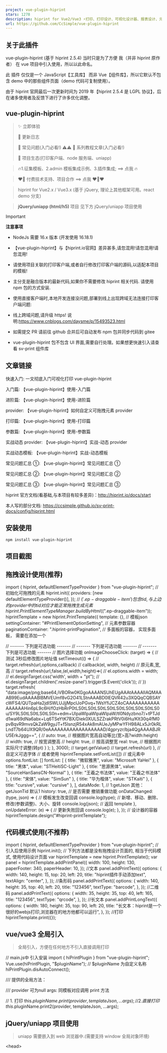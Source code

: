 ```yaml
---
project: vue-plugin-hiprint
stars: 1278
description: hiprint for Vue2/Vue3 ⚡打印、打印设计、可视化设计器、报表设计、元素编辑、可视化打印编辑
url: https://github.com/CcSimple/vue-plugin-hiprint
---
```


关于此插件
-----

vue-plugin-hiprint (基于 hiprint 2.5.4) 当时只是为了方便 我（并非 hiprint 原作者） 在 vue 项目中引入使用，所以以此命名。

此 插件 仅仅是一个 JavaScript【工具库】 而非 Vue【组件库】，所以它默认不包含 demo 中的那些组件页面（demo 代码可复制使用）。

由于 hiprint 官网最后一次更新时间为 2019 年【hiprint 2.5.4 是 LGPL 协议】，后在诸多使用者及反馈下进行了许多优化调整。

vue-plugin-hiprint
------------------

> ✨ 立即体验  
>   
> 🌈 更新日志  
>   
> 🐛 常见问题(入门必看!) ⚠️⚠️ 📕 系列教程文章(入门必看!)  
>   
> 🚀 项目生态(打印客户端、node 服务端、uniapp)

> 🔥1.征集模板、2.admin 模板集成示例、3.插件集成; ==> 点我 🔥

> ❤️‍🔥 付费技术支持、项目合作 ==> 点我 ❤️‍🔥❤️‍

> hiprint for Vue2.x / Vue3.x (基于 jQuery, 理论上其他框架可用。react demo 分支)

> **jQuery/uniapp (html/h5)** 项目 见下方 jQuery/uniapp 项目使用

Important

**注意事项**

-   NodeJs 需要 16.x 版本 (开发使用 16.18.1)
-   【vue-plugin-hiprint】与【hiprint.io官网】差异甚多,请忽混用!请忽混用!请忽混用!
    
-   请使用项目关联的打印客户端,或者自行修改打印客户端的源码,以适配本项目的模板!
    
-   主分支是融合版本的最新代码,如果你不需要修改 hiprint 相关代码. 请使用 npm 包的方式安装.
-   使用直接客户端时,本地开发连接没问题,部署到线上出现跨域无法连接打印客户端问题:
-   线上跨域问题,请升级 https! 说明:https://www.cnblogs.com/daysme/p/15493523.html
-   如需提交 PR 请前往 github 合并后可自动发布 npm 包并同步代码到 gitee
-   vue-plugin-hiprint 包不包含 UI 界面,需要自行处理。如果想更快速引入请查看 sv-print 组件库

文章链接
----

快速入门: 一文彻底入门可视化打印 vue-plugin-hiprint

入门篇: 【vue-plugin-hiprint】使用-入门篇

进阶篇: 【vue-plugin-hiprint】使用-进阶篇

provider: 【vue-plugin-hiprint】如何自定义可拖拽元素 provider

打印篇: 【vue-plugin-hiprint】使用-打印篇

参数篇: 【vue-plugin-hiprint】使用-参数篇

实战动态 provider: 【vue-plugin-hiprint】实战-动态 provider

实战动态模板: 【vue-plugin-hiprint】实战-动态模板

常见问题汇总 ①: 【vue-plugin-hiprint】常见问题汇总 ①

常见问题汇总 ②: 【vue-plugin-hiprint】常见问题汇总 ②

常见问题汇总 ③: 【vue-plugin-hiprint】常见问题汇总 ③

hiprint 官方文档(看基础,与本项目有较多差异)：http://hiprint.io/docs/start

本人写的部分文档: https://ccsimple.github.io/sv-print-docs/config/hiprint.html

安装使用
----

```
npm install vue-plugin-hiprint
```

<!--【必须】在index.html 文件中添加打印所需样式(cdn可能不稳定):-->
<link
  rel\="stylesheet"
  type\="text/css"
  media\="print"
  href\="https://npmmirror.com/package/vue-plugin-hiprint/files/dist/print-lock.css"
/>
<!-- OR -->
<link
  rel\="stylesheet"
  type\="text/css"
  media\="print"
  href\="https://cdn.jsdelivr.net/npm/vue-plugin-hiprint@latest/dist/print-lock.css"
/>
<!-- 可以调整成 相对链接/自有链接, 【重要】名称需要一致 【print-lock.css】-->
<link rel\="stylesheet" type\="text/css" media\="print" href\="/print-lock.css" />

项目截图
----

拖拽设计使用(推荐)
----------

import { hiprint, defaultElementTypeProvider } from "vue-plugin-hiprint";
// 初始化可拖拽的元素
hiprint.init({
  providers: \[new defaultElementTypeProvider()\],
});
// $('.ep-draggable-item') 包含 tid, 与上边的 provider 中的 tid 对应 才能正常拖拽生成元素
hiprint.PrintElementTypeManager.buildByHtml($(".ep-draggable-item"));
hiprintTemplate \= new hiprint.PrintTemplate({
  template: {}, // 模板json
  settingContainer: "#PrintElementOptionSetting", // 元素参数容器
  paginationContainer: ".hiprint-printPagination", // 多面板的容器， 实现多面板， 需要在添加一个 <div class="hiprint-printPagination"/>
  // ------- 下列是可选功能 -------
  // ------- 下列是可选功能 -------
  // ------- 下列是可选功能 -------
  // 图片选择功能
  onImageChooseClick: (target) \=> {
    // 测试 3秒后修改图片地址值
    setTimeout(() \=> {
      // target.refresh(url,options,callback)
      // callback(el, width, height) // 原元素,宽,高
      // target.refresh(url,false,(el,width,height)=>{
      //   el.options.width = width;
      //   el.designTarget.css('width', width + "pt");
      //   el.designTarget.children('.resize-panel').trigger($.Event('click'));
      // })
      target.refresh(
        "data:image/png;base64,iVBORw0KGgoAAAANSUhEUgAAAtAAAAIIAQMAAAB99EudAAAABlBMVEUmf8vG2O41LStnAAABD0lEQVR42u3XQQqCQBSAYcWFS4/QUTpaHa2jdISWLUJjjMpclJoPGvq+1WsYfiJCZ4oCAAAAAAAAAAAAAAAAAHin6pL9c6H/fOzHbRrP0tLS0tLS0tLS0tLS0tLS0tLS0tLS0tLS0tLS0u/SY9LS0tLS0tLS0tLS0n+edm+UlpaWlpaWlpaWlpaW/tl0Ndyzbno7/+tPTJdd1wal69dNa6abx+Lq6TSeYtK7BX/Diek0XULSZZrakPRtV0i6Hu/KIt30q4fM0pvBqvR9mvsQkZaW9gyJT+f5lsnzjR54xAk8mAUeJyMPwYFH98ALx5Jr0kRLLndT7b64UX9QR/0eAAAAAAAAAAAAAAAAAAD/4gpryzr/bja4QgAAAABJRU5ErkJggg==",
        {
          // auto: true, // 根据图片宽高自动等比(宽>高?width:height)
          // width: true, // 按宽调整高
          // height: true, // 按高调整宽
          real: true, // 根据图片实际尺寸调整(转pt)
        }
      );
    }, 3000);
    // target.getValue()
    // target.refresh(url)
  },
  // 自定义可选字体
  // 或者使用 hiprintTemplate.setFontList(\[\])
  // 或元素中 options.fontList: \[\]
  fontList: \[
    { title: "微软雅黑", value: "Microsoft YaHei" },
    { title: "黑体", value: "STHeitiSC-Light" },
    { title: "思源黑体", value: "SourceHanSansCN-Normal" },
    { title: "王羲之书法体", value: "王羲之书法体" },
    { title: "宋体", value: "SimSun" },
    { title: "华为楷体", value: "STKaiti" },
    { title: "cursive", value: "cursive" },
  \],
  dataMode: 1, // 1:getJson 其他：getJsonTid 默认1
  history: true, // 是否需要 撤销重做功能
  onDataChanged: (type, json) \=> {
    // 模板发生改变回调
    console.log(type); // 新增、移动、删除、修改(参数调整)、大小、旋转
    console.log(json); // 返回 template
  },
  onUpdateError: (e) \=> {
    // 更新失败回调
    console.log(e);
  },
});
// 设计器的容器
hiprintTemplate.design("#hiprint-printTemplate");

代码模式使用(不推荐)
-----------

import { hiprint, defaultElementTypeProvider } from "vue-plugin-hiprint";
// 引入后使用示例
hiprint.init();
// 下列方法都是没有拖拽设计页面的, 相当于代码模式, 使用代码设计页面
var hiprintTemplate \= new hiprint.PrintTemplate();
var panel \= hiprintTemplate.addPrintPanel({
  width: 100,
  height: 130,
  paperFooter: 340,
  paperHeader: 10,
});
//文本
panel.addPrintText({
  options: {
    width: 140,
    height: 15,
    top: 20,
    left: 20,
    title: "hiprint插件手动添加text",
    textAlign: "center",
  },
});
//条形码
panel.addPrintText({
  options: {
    width: 140,
    height: 35,
    top: 40,
    left: 20,
    title: "123456",
    textType: "barcode",
  },
});
//二维码
panel.addPrintText({
  options: {
    width: 35,
    height: 35,
    top: 40,
    left: 165,
    title: "123456",
    textType: "qrcode",
  },
});
//长文本
panel.addPrintLongText({
  options: {
    width: 180,
    height: 35,
    top: 90,
    left: 20,
    title: "长文本：hiprint是一个很好的webjs打印,浏览器在的地方他都可以运行",
  },
});
//打印
hiprintTemplate.print({});

vue/vue3 全局引入
-------------

> 全局引入，方便在任何地方不引入直接调用打印

// main.js中 引入安装
import { hiPrintPlugin } from "vue-plugin-hiprint";
Vue.use(hiPrintPlugin, "$pluginName"); // $pluginName 为自定义名称
hiPrintPlugin.disAutoConnect();

/// 提供的全局方法：

/// provider 可为null  args: 同模板对应调用 print 方法

// 1. 打印
this.$pluginName.print(provider, templateJson, ...args);
// 2. 直接打印
this.$pluginName.print2(provider, templateJson, ...args);

jQuery/uniapp 项目使用
------------------

> uniapp 需要嵌入到 web 浏览器中.(需要支持 window 全局对象环境)

<!-- index.html -->
<head\>
  <!-- 打印样式是必须的，你可以调整成自由链接， 注意 media="print"  名称 print-lock.css -->
  <link
    rel\="stylesheet"
    type\="text/css"
    media\="print"
    href\="https://unpkg.com/vue-plugin-hiprint@latest/dist/print-lock.css"
  />
  <!-- 下列使用的都是 unpkg提供的 稳定性未知, 建议下载自行处理  -->
  <!-- jquery 必须 -->
  <script src\="https://unpkg.com/jquery@3.6.1/dist/jquery.js"\></script\>
  <!-- 条形码 -->
  <script src\="https://unpkg.com/jsbarcode@3.11.5/dist/JsBarcode.all.min.js"\></script\>
  <!-- 二维码、条形码 bwip-js -->
  <script src\="https://unpkg.com/bwip-js@4.5.1/dist/bwip-js.js"\></script\>
  <!-- 数字转大写 -->
  <script src\="https://unpkg.com/nzh@1.0.14/dist/nzh.min.js"\></script\>
  <!-- 颜色选择器 -->
  <script src\="https://unpkg.com/@claviska/jquery-minicolors@2.3.6/jquery.minicolors.min.js"\></script\>
  <!-- 直接打印(print2)需要 -->
  <script src\="https://unpkg.com/socket.io-client@4.5.1/dist/socket.io.min.js"\></script\>
  <!-- toPdf需要 -->
  <script src\="https://unpkg.com/canvg@3.0.10/lib/umd.js"\></script\>
  <script src\="https://unpkg.com/jspdf@2.5.1/dist/jspdf.umd.min.js"\></script\>
  <script src\="https://unpkg.com/html2canvas@1.4.1/dist/html2canvas.js"\></script\>
  <!-- vue-plugin-hiprint 😃 -->
  <script src\="https://unpkg.com/vue-plugin-hiprint@latest/dist/vue-plugin-hiprint.js"\></script\>
</head\>
<body\>
  <!-- 注意 defer -->
  <script defer\>
    console.log("vue-plugin-hiprint");
    console.log(window\["vue-plugin-hiprint"\]);
    console.log("hiprint");
    // hiprint 以注入 全局
    console.log(hiprint);
    var autoConnect \= window\["vue-plugin-hiprint"\].autoConnect,
      disAutoConnect \= window\["vue-plugin-hiprint"\].disAutoConnect,
      defaultElementTypeProvider \=
        window\["vue-plugin-hiprint"\].defaultElementTypeProvider;
  </script\>
</body\>

常见问题
----

> 打印重叠 / 样式问题

/\*\*
 \* 从 在index.html添加:
 \* <link rel="stylesheet" type="text/css" media="print" href="https://npmmirror.com/package/vue-plugin-hiprint/files/dist/print-lock.css">
 \* 或者
 \* <link rel="stylesheet" type="text/css" media="print" href="https://cdn.jsdelivr.net/npm/vue-plugin-hiprint@latest/dist/print-lock.css">
 \* 以处理打印所需css, 当然你也可以自行处理
 \* 比如： index.html目录下放一个print-lock.css, 然后在index.html添加:
 \* <link rel="stylesheet" type="text/css" media="print" href="/print-lock.css">
 \*/

// 添加自定义样式
hiprintTemplate.print(
  this.printData,
  {},
  {
    styleHandler: () \=> {
      // 这里拼接成放html->head标签内的css/style
      // 1.例如：使用hiprin官网的样式
      let css \=
        '<link href="http://hiprint.io/Content/hiprint/css/print-lock.css" media="print" rel="stylesheet">';
      // 2.重写样式：所有文本红色
      css += "<style>.hiprint-printElement-text{color:red !important;}</style>";
      return css;
    },
  }
);
// 直接打印
hiprintTemplate.print2(this.printData, {
  styleHandler: () \=> {
    // 这里拼接成放html->head标签内的css/style
    // 1.例如：使用hiprin官网的样式
    let css \=
      '<link href="http://hiprint.io/Content/hiprint/css/print-lock.css" media="print" rel="stylesheet">';
    // 2.重写样式：所有文本红色
    css += "<style>.hiprint-printElement-text{color:red !important;}</style>";
    return css;
  },
});

> 取消自动 socket 连接 / socket 连接报错问题

/\*\*
 \* 取消自动连接
 \*/
// 在main.js中设置
import { hiPrintPlugin } from "vue-plugin-hiprint";
Vue.use(hiPrintPlugin, "$hiprint", false);
// hiPrintPlugin 同时提供了 disAutoConnect 方法
hiPrintPlugin.disAutoConnect();
// 在组件中使用 见： demo/design/index.vue
import { disAutoConnect, autoConnect, hiprint } from "vue-plugin-hiprint";
disAutoConnect();
// 同时 export了 autoConnect，disAutoConnect 方法
/\*\*
 \* 连接回调及打印
 \*/
autoConnect((status, msg) \=> {
  if (status) {
    hiprintTemplate.print2(printData, {
      printer: "",
      title: "hiprint测试打印",
    });
  }
});
/\*\*
 \* socket连接报错？
 \* 由于npm包更新到socket.io 3.x版本，官网提供的客户端，npm包是无法连接的
 \* 请使用gitee提供的客户端, 同时gitee客户端可传更多的参数， 如是否打印颜色/打印份数/DPI等
 \* 详情electron见：https://www.electronjs.org/zh/docs/latest/api/web-contents
 \*/

> print/print2 打印回调

// 浏览器预览打印, 无法监听是否点击了 打印/取消 按钮
hiprintTemplate.print(
  this.printData,
  {},
  {
    callback: () \=> {
      console.log("浏览器打印窗口已打开");
    },
  }
);
// 直接打印
// 打印机名称: 通过 hiprintTemplate.getPrinterList() 获取 其中的 name
hiprintTemplate.print2(printData, { printer: "打印机名称", title: "打印标题" });
hiprintTemplate.on("printSuccess", function (data) {
  console.log("打印完成");
});
hiprintTemplate.on("printError", function (data) {
  console.log("打印失败");
});

> i18n 设置 ⬆️ 0.0.55-beta8

原生为简体中文，英语、德语、西班牙语、法语、意大利语、日语、俄语、繁体中文皆为 AI 机翻，欢迎帮助 订正。

可在 init 时传入语言进行设置，默认为 `cn` 。

hiprint.init({
  lang: "en", // 设置语言 \['cn', 'en', 'de', 'es', 'fr', 'it', 'ja', 'ru', 'cn\_tw'\]
});

> 直接打印 地址端口 与 Token 设置

hiprint.init({
  host: "http://localhost:17521", // 可在此处设置连接地址与端口号
  token: "token", // 可在此处设置连接 token 可缺省
});

参与项目
----

git clone https://gitee.com/CcSimple/vue-plugin-hiprint.git

// init
cd vue-plugin-hiprint && npm i

// 调试预览demo
npm run serve

// 打包demo (打包后生成在 demo 目录)
npm run build-demo

// 打包插件(vue-plugin-hiprint 插件资源)
npm run build

demo 调试（显示打印 iframe）
--------------------

// 快速显示/隐藏 打印iframe  方便调试 ￣□￣｜｜
// 在浏览器控制台输入：
// 显示打印页面
$("#app").css("display", "none");
$("#hiwprint\_iframe").css("visibility", "visible");
$("#hiwprint\_iframe").css("width", "100%");
$("#hiwprint\_iframe").css("height", "251.09mm"); // 这里替换个实际高度才能显示完
// 显示vue页面
$("#app").css("display", "block");
$("#hiwprint\_iframe").css("visibility", "hidden");

配套直接打印客户端electron-hiprint
-------------------------

> 使用本项目,请使用如下样子的直接打印客户端

支持 win、mac、linux 系统

> 国内 Gitee 下载  
>   
> Github 下载

### URLScheme `hiprint://`

> 安装客户端时请 `以管理员身份运行` ，才能成功添加 URLScheme

使用：浏览器地址栏输入 `hiprint://` 并回车

// js
window.open("hiprint://");

// element-ui
this.$alert(
  \`连接【${hiwebSocket.host}】失败！<br>请确保目标服务器已<a href="https://gitee.com/CcSimple/electron-hiprint/releases" target="\_blank"> 下载 </a> 并 <a href="hiprint://" target="\_blank"> 运行 </a> 打印服务！\`,
  "客户端未连接",
  { dangerouslyUseHtmlString: true }
);

// ant-design
this.$error({
  title: "客户端未连接",
  content: (h) \=> (
    <div\>
      连接【{hiwebSocket.host}】失败！
      <br />
      请确保目标服务器已
      <a
        href\="https://gitee.com/CcSimple/electron-hiprint/releases"
        target\="\_blank"
      \>
        下载
      </a\>并<a href\="hiprint://" target\="\_blank"\>
        运行
      </a\>
      打印服务！
    </div\>
  ),
});

使用 中转服务 node-hiprint-transit 实现代理
---------------------------------

配套客户端打印一直存在跨域、无法连接局域网其余打印机、跨网段无法连接的问题，所以诞生了这个中转代理服务。在 `electron-hiprint` v1.0.0.7 版本中添加了连接中转服务代理的设置，将会在 `electron-hiprint` 与 `node-hiprint-transit` 间建立通信，`vue-plugin-hiprint` 只需连接中转服务就能获取到所有连接中转服务的打印端信息，并且选择任意打印机进行打印。

连接中转服务只需要修改 host， 添加 token

import { hiprint } from "vue-plugin-hiprint";

hiprint.init({
  host: "https://v4.printjs.cn:17521", // 此处输入服务启动后的地址
  token: "hiprint-17521", // 用于鉴权的token，hiprint\* （\*可替换为\[0-9a-zA-Z\\-\_\]字符）
});

// or

hiwebSocket.setHost("https://printjs.cn:17521", "vue-plugin-hiprint");

具体使用请转至 node-hiprint-transit

为此你需要作出这些改变：

1.  你可以从 `hiwebSocket` 中获取到 `clients`、`printerList` ，里面都将包含 `client` 信息
    
2.  print2、ippRequest、ippRequest api options 中需要添加 `client` 指定客户端
    
    eg:
    
    var clientId \= "AlBaUCNs3AIMFPLZAAAh";
    var client \= hiwebSocket.clients\[clientId\];
    var printer \= hiwebSocket.printerList\[0\];
    
    hiprintTemplate.print2(printData, {
      client: clientId,
      printer: client.printerList\[n\].name,
      title: "hiprint测试打印",
    });
    
    hiprintTemplate.print2(printData, {
      client: printer.clientId,
      printer: printer.name,
      title: "hiprint测试打印",
    });
    
    > 如果你不提供 client 中转服务将抛出一个 error
    

插件生态
----

项目名称

项目地址

下载地址

描述

vue-plugin-hiprint

github、gitee

npm

打印设计器

electron-hiprint

github、gitee

releases

直接打印客户端

\*node-hiprint-transit

github、gitee

\-

web 与客户端中转服务 Node 实现

\*hiprint-transit-java

github

\-

web 与客户端中转服务 Java 实现

\*uni-app-hiprint

github

\-

uni-app 项目通过 webview 使用 vue-plugin-hiprint demo

\*node-hiprint-pdf

github

\-

提供通过 node 对 vue-plugin-hiprint 模板生成 矢量 pdf、image、html

\*iboot-print

github

\-

提供通过 java HtmlUnit 对 vue-plugin-hiprint 模板生成 html（image、pdf待实现）

> 带 \* 项目为周边社区维护项目，更新迭代、兼容性、稳定性无法得到保证。

交流群
---

> 群人数已超过 200 请 '加我好友' 备注加群, 邀你进群

捐赠支持, 或者请我喝杯咖啡 ☕️
-----------------

> 如果对您有帮助，请点击右上角 ⭐Star 关注或扫码捐赠，感谢支持开源！

本项目使用 开发

Star History
------------

分支说明
----

> main： vue2.x + ant1.7.x 融合版 及 npm 包源代码

> npm\_demo： vue2.x + ant1.7.x + npm 包使用 示例

> npm\_demo\_ele： vue2.x + ElementUi 2.x + npm 包使用 示例

> npm\_demo\_v3： vue3.x + vite + npm 包(0.0.18)使用 示例

关于如何融合处理
--------

> 自己融合请查看 vue.config.js 对比 hiprint.bundle.js

> webpack.config.js，是 npm 打包需要处理的

开源使用说明
------

> npm 包是基于 hiprint 官网 2.5.4 版本基础做的调整及优化;  
> 本人对开源协议理解有限,如有侵权不合理的地方,请联系告知我;  

hiprint 开源协议如下:

```
/**
 * jQuery Hiprint 2.5.4
 *
 * Copyright (c) 2016-2021 www.hinnn.com. All rights reserved.
 *
 * Licensed under the LGPL or commercial licenses
 * To use it on other terms please contact us: hinnn.com@gmail.com
 *
 */
```

关于 LGPL 协议
----------

```
LGPL是GPL的一个为主要为类库使用设计的开源协议。和GPL要求任何使用/修改/衍生之GPL类库的的软件必须采用GPL协议不同。

LGPL允许商业软件通过类库引用(link)方式使用LGPL类库而不需要开源商业软件的代码。这使得采用LGPL协议的开源代码可以被商业软件作为类库引用并发布和销售。

但是如果修改LGPL协议的代码或者衍生，则所有修改的代码，涉及修改部分的额外代码和衍生的代码都必须采用LGPL协议。

因此LGPL协议的开源代码很适合作为第三方类库被商业软件引用，但不适合希望以LGPL协议代码为基础，通过修改和衍生的方式做二次开发的商业软件采用。

GPL/LGPL都保障原作者的知识产权，避免有人利用开源代码复制并开发类似的产品。
```
